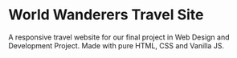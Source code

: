 # World Wanderers Travel Site

A responsive travel website for our final project in Web Design and Development Project. Made with pure HTML, CSS and Vanilla JS.

